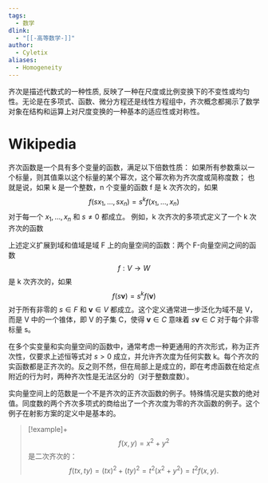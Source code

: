 ```yaml
---
tags:
  - 数学
dlink:
  - "[[-高等数学-]]"
author:
  - Cyletix
aliases:
  - Homogeneity
---
```

齐次是描述代数式的一种性质, 反映了一种在尺度或比例变换下的不变性或均匀性。无论是在多项式、函数、微分方程还是线性方程组中，齐次概念都揭示了数学对象在结构和运算上对尺度变换的一种基本的适应性或对称性。

# Wikipedia
齐次函数是一个具有多个变量的函数，满足以下倍数性质：
如果所有参数乘以一个标量，则其值乘以这个标量的某个幂次，这个幂次称为齐次度或简称度数；
也就是说，如果 k 是一个整数，n 个变量的函数 f 是 k 次齐次的，如果
$$f(sx_{1},\ldots, sx_{n}) = s^{k}f(x_{1},\ldots, x_{n})$$
对于每一个 $x_{1},\ldots, x_{n}$ 和 $s \neq 0$ 都成立。
例如，k 次齐次的多项式定义了一个 k 次齐次的函数

上述定义扩展到域和值域是域 F 上的向量空间的函数：两个 F-向量空间之间的函数
$$f : V \to W$$
是 k 次齐次的，如果
$$f(s\mathbf{v}) = s^{k}f(\mathbf{v})$$
对于所有非零的 $s \in F$ 和 $\mathbf{v} \in V$ 都成立。这个定义通常进一步泛化为域不是 V，而是 V 中的一个锥体，即 V 的子集 C，使得 $\mathbf{v} \in C$ 意味着 $s\mathbf{v} \in C$ 对于每个非零标量 s。

在多个实变量和实向量空间的函数中，通常考虑一种更通用的齐次形式，称为正齐次性，仅要求上述恒等式对 $s > 0$ 成立，并允许齐次度为任何实数 k。每个齐次的实函数都是正齐次的。反之则不然，但在局部上是成立的，即在考虑函数在给定点附近的行为时，两种齐次性是无法区分的（对于整数度数）。

实向量空间上的范数是一个不是齐次的正齐次函数的例子。特殊情况是实数的绝对值。同度数的两个齐次多项式的商给出了一个齐次度为零的齐次函数的例子。这个例子在射影方案的定义中是基本的。

>[!example]+ 
$$f(x, y) = x^{2} + y^{2}$$
是二次齐次的：
$$f(tx, ty) = (tx)^{2} + (ty)^{2} = t^{2}(x^{2} + y^{2}) = t^{2}f(x, y).$$


